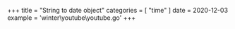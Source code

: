 +++
title = "String to date object"
categories = [ "time" ]
date = 2020-12-03
example = 'winter\youtube\youtube.go'
+++
